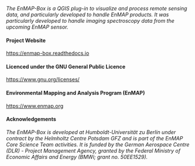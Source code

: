 *The EnMAP-Box is a QGIS plug-in to visualize and process remote sensing data, and particularly developed to
handle EnMAP products. It was particularly developed to handle imaging spectroscopy data
from the upcoming EnMAP sensor.*

#### Project Website

https://enmap-box.readthedocs.io

#### Licenced under the GNU General Public Licence

https://www.gnu.org/licenses/

#### Environmental Mapping and Analysis Program (EnMAP)

https://www.enmap.org

#### Acknowledgements

*The EnMAP-Box is developed at Humboldt-Universität zu Berlin under contract by the Helmholtz Centre
Potsdam GFZ and is part of the EnMAP Core Science Team activities.
It is funded by the German Aerospace Centre (DLR) - Project Management Agency,
granted by the Federal Ministry of Economic Affairs and Energy (BMWi; grant no. 50EE1529).*
